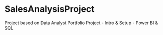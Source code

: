 # SalesAnalysisProject
Project based on Data Analyst Portfolio Project - Intro &amp; Setup - Power BI &amp; SQL
